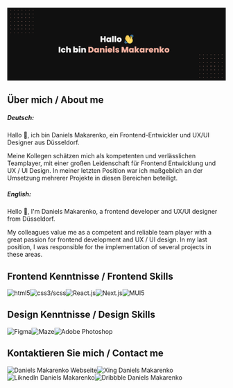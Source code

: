 [![Daniels Makarenko's GitHub Banner](daniels-makarenko_git.png)]([https://braydoncoyer.dev](https://www.daniels-makarenko.com/))

## Über mich / About me
##### Deutsch:

Hallo 👋, ich bin Daniels Makarenko, ein Frontend-Entwickler und UX/UI Designer aus Düsseldorf. 

Meine Kollegen schätzen mich als kompetenten und verlässlichen Teamplayer, mit einer großen Leidenschaft für Frontend Entwicklung und UX / UI Design. In meiner letzten Position war ich maßgeblich an der Umsetzung mehrerer Projekte in diesen Bereichen beteiligt.

##### English:
Hello 👋, I'm Daniels Makarenko, a frontend developer and UX/UI designer from Düsseldorf.

My colleagues value me as a competent and reliable team player with a great passion for frontend development and UX / UI design. In my last position, I was responsible for the implementation of several projects in these areas.

## Frontend Kenntnisse / Frontend Skills
<img align="left" alt="html5" src="https://img.shields.io/badge/HTML5-orange?style=for-the-badge&logo" /> 
<img align="left" alt="css3/scss" src="https://img.shields.io/badge/CSS3/SCSS-%231DA1F2?style=for-the-badge&logo" /> 
<img align="left" alt="React.js" src="https://img.shields.io/badge/React.js-%23232F3E?style=for-the-badge&logo" /> 
<img align="left" alt="Next.js" src="https://img.shields.io/badge/Next.js-black?style=for-the-badge&logo" /> 
<img align="left" alt="MUI5" src="https://img.shields.io/badge/MUI5-%23316192?style=for-the-badge&logo" /> 
<br>

## Design Kenntnisse / Design Skills
<img align="left" alt="Figma" src="https://img.shields.io/badge/Figma-critical?style=for-the-badge&logo" /> 
<img align="left" alt="Maze" src="https://img.shields.io/badge/Maze-black?style=for-the-badge&logo" /> 
<img align="left" alt="Adobe Photoshop" src="https://img.shields.io/badge/Adobe_Photoshop-%23232F3E?style=for-the-badge&logo" /> 
<br>

## Kontaktieren Sie mich / Contact me 
[<img align="left" alt="Daniels Makarenko Webseite" src="https://img.shields.io/badge/danielsmakarenko.com-black?style=for-the-badge&logo" />](https://www.daniels-makarenko.com/)
[<img align="left" alt="Xing Daniels Makarenko" src="https://img.shields.io/badge/Xing-darkgreen?style=for-the-badge&logo" />](https://www.xing.com/profile/Daniels_Makarenko/cv)
[<img align="left" alt="LiknedIn Daniels Makarenko" src="https://img.shields.io/badge/LinkedIn-%231DA1F2?style=for-the-badge&logo" />](https://www.linkedin.com/in/daniels-makarenko-45a310141/)
[<img align="left" alt="Dribbble Daniels Makarenko" src="https://img.shields.io/badge/Dribbble-critical?style=for-the-badge&logo" />](https://dribbble.com/danielsmak)
<br>
